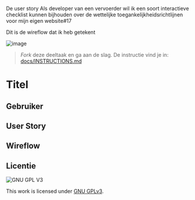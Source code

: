 De user story
Als developer van een vervoerder wil ik een soort interactieve checklist kunnen bijhouden over de wettelijke toegankelijkheidsrichtlijnen voor mijn eigen website#17



Dit is de wireflow dat ik heb getekent

![image](https://user-images.githubusercontent.com/81859699/209146497-94c199a1-468f-4ac8-99d0-bbb25d755705.png)







> _Fork_ deze deeltaak en ga aan de slag. De instructie vind je in: [docs/INSTRUCTIONS.md](docs/INSTRUCTIONS.md)

# Titel
<!-- Geef je opdracht een titel en schrijf in één zin wat het is -->

## Gebruiker
<!-- Het is duidelijk wie de gebruiker is -->

## User Story
<!-- Er is een User Story geschreven van de interactie -->

## Wireflow
<!-- Toon de wireflow -->

 

## Licentie

![GNU GPL V3](https://www.gnu.org/graphics/gplv3-127x51.png)

This work is licensed under [GNU GPLv3](./LICENSE).





